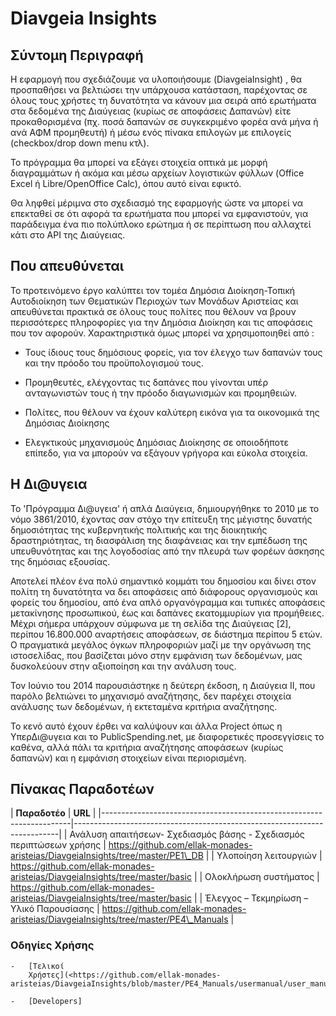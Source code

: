 Diavgeia Insights
=================

Σύντομη Περιγραφή
-----------------

Η εφαρμογή που σχεδιάζουμε να υλοποιήσουμε (DiavgeiaInsight) , θα προσπαθήσει να
βελτιώσει την υπάρχουσα κατάσταση, παρέχοντας σε όλους τους χρήστες τη
δυνατότητα να κάνουν μια σειρά από ερωτήματα στα δεδομένα της Διαύγειας (κυρίως
σε αποφάσεις Δαπανών) είτε προκαθορισμένα (πχ. ποσά δαπανών σε συγκεκριμένο
φορέα ανά μήνα ή ανά ΑΦΜ προμηθευτή) ή μέσω ενός πίνακα επιλογών με επιλογείς
(checkbox/drop down menu κτλ).

Το πρόγραμμα θα μπορεί να εξάγει στοιχεία οπτικά με μορφή διαγραμμάτων ή ακόμα
και μέσω αρχείων λογιστικών φύλλων (Office Excel ή Libre/OpenOffice Calc), όπου
αυτό είναι εφικτό.

Θα ληφθεί μέριμνα στο σχεδιασμό της εφαρμογής ώστε να μπορεί να επεκταθεί σε ότι
αφορά τα ερωτήματα που μπορεί να εμφανιστούν, για παράδειγμα ένα πιο πολύπλοκο
ερώτημα ή σε περίπτωση που αλλαχτεί κάτι στο API της Διαύγειας.

Που απευθύνεται
---------------

Το προτεινόμενο έργο καλύπτει τον τομέα Δημόσια Διοίκηση-Τοπική Αυτοδιοίκηση των
Θεματικών Περιοχών των Μονάδων Αριστείας και απευθύνεται πρακτικά σε όλους τους
πολίτες που θέλουν να βρουν περισσότερες πληροφορίες για την Δημόσια Διοίκηση
και τις αποφάσεις που τον αφορούν. Χαρακτηριστικά όμως μπορεί να χρησιμοποιηθεί
από :

-   Τους ίδιους τους δημόσιους φορείς, για τον έλεγχο των δαπανών τους και την
    πρόοδο του προϋπολογισμού τους.

-   Προμηθευτές, ελέγχοντας τις δαπάνες που γίνονται υπέρ ανταγωνιστών τους ή
    την πρόοδο διαγωνισμών και προμηθειών.

-   Πολίτες, που θέλουν να έχουν καλύτερη εικόνα για τα οικονομικά της Δημόσιας
    Διοίκησης

-   Ελεγκτικούς μηχανισμούς Δημόσιας Διοίκησης σε οποιοδήποτε επίπεδο, για να
    μπορούν να εξάγουν γρήγορα και εύκολα στοιχεία.

Η Δι\@υγεια
-----------

Το 'Πρόγραμμα Δι\@υγεια' ή απλά Διαύγεια, δημιουργήθηκε το 2010 με το νόμο
3861/2010, έχοντας σαν στόχο την επίτευξη της μέγιστης δυνατής δημοσιότητας της
κυβερνητικής πολιτικής και της διοικητικής δραστηριότητας, τη διασφάλιση της
διαφάνειας και την εμπέδωση της υπευθυνότητας και της λογοδοσίας από την πλευρά
των φορέων άσκησης της δημόσιας εξουσίας.

Αποτελεί πλέον ένα πολύ σημαντικό κομμάτι του δημοσίου και δίνει στον πολίτη τη
δυνατότητα να δει αποφάσεις από διάφορους οργανισμούς και φορείς του δημοσίου,
από ένα απλό οργανόγραμμα και τυπικές αποφάσεις μετακίνησης προσωπικού, έως και
δαπάνες εκατομμυρίων για προμήθειες. Μέχρι σήμερα υπάρχουν σύμφωνα με τη σελίδα
της Διαύγειας [2], περίπου 16.800.000 αναρτήσεις αποφάσεων, σε διάστημα περίπου
5 ετών. Ο πραγματικά μεγάλος όγκων πληροφοριών μαζί με την οργάνωση της
ιστοσελίδας, που βασίζεται μόνο στην εμφάνιση των δεδομένων, μας δυσκολεύουν
στην αξιοποίηση και την ανάλυση τους.

Τον Ιούνιο του 2014 παρουσιάστηκε η δεύτερη έκδοση, η Διαύγεια ΙΙ, που παρόλο
βελτιώνει το μηχανισμό αναζήτησης, δεν παρέχει στοιχεία ανάλυσης των δεδομένων,
ή εκτεταμένα κριτήρια αναζήτησης.

Το κενό αυτό έχουν έρθει να καλύψουν και άλλα Project όπως η ΥπερΔι\@υγεια και
το PublicSpending.net, με διαφορετικές προσεγγίσεις το καθένα, αλλά πάλι τα
κριτήρια αναζήτησης αποφάσεων (κυρίως δαπανών) και η εμφάνιση στοιχείων είναι
περιορισμένη.

Πίνακας Παραδοτέων
------------------

\| **Παραδοτέο** \| **URL** \|
\|----------------------------------------------------------------------\|--------------------------------------------------------------------------\|
\| Ανάλυση απαιτήσεων- Σχεδιασμός βάσης - Σχεδιασμός περιπτώσεων χρήσης \|
https://github.com/ellak-monades-aristeias/DiavgeiaInsights/tree/master/PE1\_DB
\| \| Υλοποίηση λειτουργιών \|
https://github.com/ellak-monades-aristeias/DiavgeiaInsights/tree/master/basic \|
\| Ολοκλήρωση συστήματος \|
https://github.com/ellak-monades-aristeias/DiavgeiaInsights/tree/master/basic \|
\| Έλεγχος – Τεκμηρίωση – Υλικό Παρουσίασης \|
https://github.com/ellak-monades-aristeias/DiavgeiaInsights/tree/master/PE4\_Manuals
\|

### Οδηγίες Χρήσης

    -   [Τελικοί
        Χρήστες](<https://github.com/ellak-monades-aristeias/DiavgeiaInsights/blob/master/PE4_Manuals/usermanual/user_manual.pdf>):

    -   [Developers]

